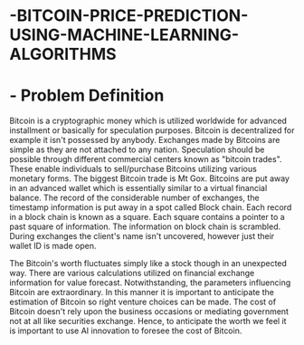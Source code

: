 # -BITCOIN-PRICE-PREDICTION-USING-MACHINE-LEARNING-ALGORITHMS

# - Problem Definition

Bitcoin is a cryptographic money which is utilized worldwide for advanced installment or basically for speculation purposes. Bitcoin is decentralized for example it isn't possessed by anybody. Exchanges made by Bitcoins are simple as they are not attached to any nation. Speculation should be possible through different commercial centers known as "bitcoin trades". These enable individuals to sell/purchase Bitcoins utilizing various monetary forms. The biggest Bitcoin trade is Mt Gox. Bitcoins are put away in an advanced wallet which is essentially similar to a virtual financial balance. The record of the considerable number of exchanges, the timestamp information is put away in a spot called Block chain. Each record in a block chain is known as a square. Each square contains a pointer to a past square of information. The information on block chain is scrambled. During exchanges the client's name isn't uncovered, however just their wallet ID is made open.


The Bitcoin's worth fluctuates simply like a stock though in an unexpected way. There are various calculations utilized on financial exchange information for value forecast. Notwithstanding, the parameters influencing Bitcoin are extraordinary. In this manner it is important to anticipate the estimation of Bitcoin so right venture choices can be made. The cost of Bitcoin doesn't rely upon the business occasions or mediating government not at all like securities exchange. Hence, to anticipate the worth we feel it is important to use AI innovation to foresee the cost of Bitcoin.
